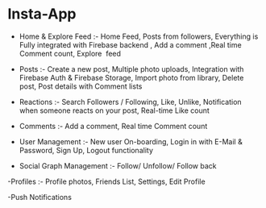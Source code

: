 # Insta-App

- Home & Explore Feed :- 
Home Feed, Posts from followers, Everything is Fully integrated with Firebase backend , Add a comment ,Real time Comment count, Explore  feed

- Posts :- 
Create a new post, Multiple photo uploads, Integration with Firebase Auth & Firebase Storage, Import photo from library, Delete post, Post details with Comment lists

- Reactions :- 
Search Followers / Following, Like, Unlike, Notification when someone reacts on your post, Real-time Like count

- Comments :- 
Add a comment, Real time Comment count

- User Management :- 
New user On-boarding, Login in with E-Mail & Password, Sign Up, Logout functionality

- Social Graph Management :- 
Follow/ Unfollow/ Follow back

-Profiles :- 
Profile photos, Friends List, Settings, Edit Profile

-Push Notifications





